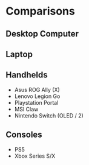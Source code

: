 # Comparisons

## Desktop Computer

## Laptop

## Handhelds
- Asus ROG Ally (X)
- Lenovo Legion Go
- Playstation Portal
- MSI Claw
- Nintendo Switch (OLED / 2)

## Consoles
- PS5
- Xbox Series S/X